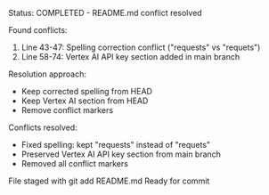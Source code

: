 Status: COMPLETED - README.md conflict resolved

Found conflicts:

1. Line 43-47: Spelling correction conflict ("requests" vs "requets")
2. Line 58-74: Vertex AI API key section added in main branch

Resolution approach:

- Keep corrected spelling from HEAD
- Keep Vertex AI section from HEAD
- Remove conflict markers

Conflicts resolved:

- Fixed spelling: kept "requests" instead of "requets"
- Preserved Vertex AI API key section from main branch
- Removed all conflict markers

File staged with git add README.md
Ready for commit
